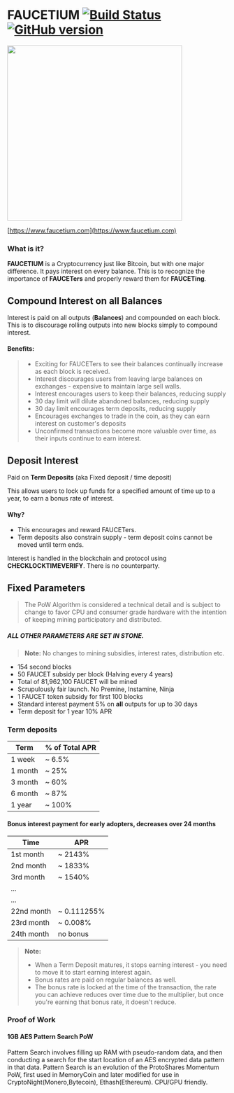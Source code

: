 # **FAUCETIUM** [![Build Status](https://travis-ci.org/FAUCETIUM/FAUCETIUM.svg?branch=FAUCETIUM0.11.3)](https://travis-ci.org/FAUCETIUM/FAUCETIUM) [![GitHub version](https://badge.fury.io/gh/FAUCETIUM%2FFAUCETIUM.svg)](https://badge.fury.io/gh/FAUCETIUM%2FFAUCETIUM)
<img src="https://i.imgur.com/4J54NeA.png" width="400">

[https://www.faucetium.com](https://www.faucetium.com)
### **What is it?**

**FAUCETIUM** is a Cryptocurrency just like Bitcoin, but with one major difference. It pays interest on every balance. This is to recognize the importance of **FAUCETers** and properly reward them for **FAUCETing**.

## **Compound Interest on all Balances**

Interest is paid on all outputs (**Balances**) and compounded on each block. This is to discourage rolling outputs into new blocks simply to compound interest.

#### **Benefits:**
> -  Exciting for FAUCETers to see their balances continually increase as each block is received.
> -  Interest discourages users from leaving large balances on exchanges - expensive to maintain large sell walls.
> -  Interest encourages users to keep their balances, reducing supply
> -  30 day limit will dilute abandoned balances, reducing supply
> -  30 day limit encourages term deposits, reducing supply
> -  Encourages exchanges to trade in the coin, as they can earn interest on customer's deposits
> -  Unconfirmed transactions become more valuable over time, as their inputs continue to earn interest. 

## **Deposit Interest** 
Paid on **Term Deposits** (aka Fixed deposit / time deposit)

This allows users to lock up funds for a specified amount of time up to a year, to earn a bonus rate of interest.  

#### **Why?**

 - This encourages and reward FAUCETers.
 - Term deposits also constrain supply - term deposit coins cannot be moved until term ends.

Interest is handled in the blockchain and protocol using **CHECKLOCKTIMEVERIFY**. There is no counterparty. 

## **Fixed Parameters**
> The PoW Algorithm is considered a technical detail and is subject to change to favor CPU and consumer grade hardware with the intention of keeping mining participatory and distributed.

##### **ALL OTHER PARAMETERS ARE SET IN STONE.**

> **Note:** No changes to mining subsidies, interest rates, distribution etc.

 - 154 second blocks
 - 50 FAUCET subsidy per block (Halving every 4 years)
 - Total of 81,962,100 FAUCET will be mined
 - Scrupulously fair launch. No Premine, Instamine, Ninja
 - 1 FAUCET token subsidy for first 100 blocks
 - Standard interest payment 5% on **all** outputs for up to 30 days
 - Term deposit for 1 year 10% APR

### **Term deposits**

Term     | % of Total APR
-------- | ---
1 week   | ~ 6.5%
1 month  | ~ 25%
3 month  | ~ 60%
6 month  | ~ 87%
1 year   | ~ 100% 


#### **Bonus interest payment for early adopters, decreases over 24 months**

Time     |  APR
-------- | ---
1st month | ~ 2143%
2nd month | ~ 1833%
3rd month | ~ 1540%
...      | 
...      |  
22nd month | ~ 0.111255%
23rd month | ~ 0.008%
24th month | no bonus 

> **Note:**
> 
> - When a Term Deposit matures, it stops earning interest - you need to move it to start earning interest again.
> -  Bonus rates are paid on regular balances as well.
> - The bonus rate is locked at the time of the transaction, the rate you can achieve reduces over time due to the multiplier, but once you're earning that bonus rate, it doesn't reduce.

### **Proof of Work**

#### **1GB AES Pattern Search PoW** 
Pattern Search involves filling up RAM with pseudo-random data, and then conducting a search for the start location of an AES encrypted data pattern in that data. Pattern Search is an evolution of the ProtoShares Momentum PoW, first used in MemoryCoin and later modified for use in CryptoNight(Monero,Bytecoin), Ethash(Ethereum).  CPU/GPU friendly.
